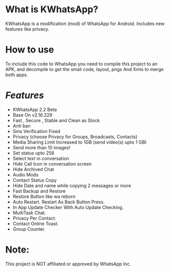 # What is KWhatsApp?
KWhatsApp is a modification (mod) of WhatsApp for Android. Includes new features like privacy.

# How to use
To include this code to WhatsApp you need to compile this project to an APK, and decompile to get the smali code, layout, pngs And Xmls to merge both apps.

# **_Features_**
- KWhatsApp 2.2 Beta
- Base On v2.16.229
- Fast , Secure , Stable and Clean as Stock
- Anti ban
- Sms Verification Fixed
- Privacy (choose Privacy for Groups, Broadcasts, Contacts)
- Media Sharing Limit Increased to 1GB (send video(s) upto 1 GB)
- Send more than 10 images!
- Set status upto 256
- Select text in conversation
- Hide Call Icon in conversation screen
- Hide Archived Chat
- Audio Mods
- Contact Status Copy
- Hide Date and name while copying 2 messages or more
- Fast Backup and Restore
- Restore Button like wa reborn
- Auto Restart. Restart As Back Button Press.
- In App Update Checker With Auto Update Checking.
- MultiTask Chat.
- Privacy Per Contact.
- Contact Online Toast.
- Group Counter.

# **Note**:
This project is NOT affiliated or approved by WhatsApp Inc.

